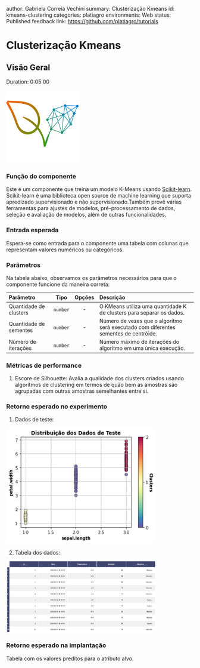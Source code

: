 author: Gabriela Correia Vechini
summary: Clusterização Kmeans
id: kmeans-clustering
categories: platiagro
environments: Web
status: Published
feedback link: https://github.com/platiagro/tutorials

# Clusterização Kmeans

## Visão Geral
Duration: 0:05:00

![Logotipo da PlatIAgro: possui o desenho de duas folhas verdes, uma delas é formada por linhas e pontos, como um gráfico estatístico](img/logo.png)

### Função do componente

Este é um componente que treina um modelo K-Means usando [Scikit-learn](https://scikit-learn.org/stable/modules/generated/sklearn.cluster.KMeans.html). <br>
Scikit-learn é uma biblioteca open source de machine learning que suporta apredizado supervisionado e não supervisionado.Também provê várias ferramentas para ajustes de modelos, pré-processamento de dados, seleção e avaliação de modelos, além de outras funcionalidades.

### Entrada esperada

Espera-se como entrada para o componente uma tabela com colunas que representam valores numéricos ou categóricos.

### Parâmetros

Na tabela abaixo, observamos os parâmetros necessários para que o componente funcione da maneira correta:

| Parâmetro     | Tipo     | Opções        | Descrição                                           |
|:-------------|:--------:|:-------------:|:-----------------------------------------------------|
|Quantidade de clusters|`number`| - |O KMeans utiliza uma quantidade K de clusters para separar os dados.|
|Quantidade de sementes|`number`| - |Número de vezes que o algoritmo será executado com diferentes sementes de centróide.|
|Número de iterações|`number`| - |Número máximo de iterações do algoritmo em uma única execução.|

### Métricas de performance

1. Escore de Silhouette: Avalia a qualidade dos clusters criados usando algoritmos de clustering em termos de quão bem as amostras são agrupadas com outras amostras semelhantes entre si.

### Retorno esperado no experimento

1. Dados de teste:

<img src="img/clustering/clustering_data_kmeans.png" width="400">

2. Tabela dos dados:

<img src="img/table.png" width="400">


### Retorno esperado na implantação

Tabela com os valores preditos para o atributo alvo.